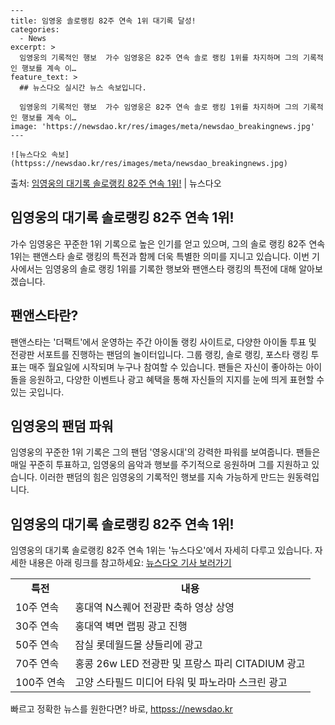     ---
    title: 임영웅 솔로랭킹 82주 연속 1위 대기록 달성!
    categories:
      - News
    excerpt: >
      임영웅의 기록적인 행보  가수 임영웅은 82주 연속 솔로 랭킹 1위를 차지하며 그의 기록적인 행보를 계속 이…
    feature_text: >
      ## 뉴스다오 실시간 뉴스 속보입니다.
    
      임영웅의 기록적인 행보  가수 임영웅은 82주 연속 솔로 랭킹 1위를 차지하며 그의 기록적인 행보를 계속 이…
    image: 'https://newsdao.kr/res/images/meta/newsdao_breakingnews.jpg'
    ---
    
    ![뉴스다오 속보](httpss://newsdao.kr/res/images/meta/newsdao_breakingnews.jpg)

<p>출처: <a href="httpss://newsdao.kr/4615" rel="dofollow">임영웅의 대기록 솔로랭킹 82주 연속 1위!</a> | 뉴스다오</p>

<h2 data-ke-size="size26"><b>임영웅의 대기록 솔로랭킹 82주 연속 1위!</b></h2>
<p data-ke-size="size16">가수 임영웅은 꾸준한 1위 기록으로 높은 인기를 얻고 있으며, 그의 솔로 랭킹 82주 연속 1위는 팬앤스타 솔로 랭킹의 특전과 함께 더욱 특별한 의미를 지니고 있습니다. 이번 기사에서는 임영웅의 솔로 랭킹 1위를 기록한 행보와 팬앤스타 랭킹의 특전에 대해 알아보겠습니다.</p>

<h2 data-ke-size="size26"><b>팬앤스타란?</b></h2>
<p data-ke-size="size16">팬앤스타는 '더팩트'에서 운영하는 주간 아이돌 랭킹 사이트로, 다양한 아이돌 투표 및 전광판 서포트를 진행하는 팬덤의 놀이터입니다. 그룹 랭킹, 솔로 랭킹, 포스타 랭킹 투표는 매주 월요일에 시작되며 누구나 참여할 수 있습니다. 팬들은 자신이 좋아하는 아이돌을 응원하고, 다양한 이벤트나 광고 혜택을 통해 자신들의 지지를 눈에 띄게 표현할 수 있는 곳입니다.</p>

<h2 data-ke-size="size26"><b>임영웅의 팬덤 파워</b></h2>
<p data-ke-size="size16">임영웅의 꾸준한 1위 기록은 그의 팬덤 '영웅시대'의 강력한 파워를 보여줍니다. 팬들은 매일 꾸준히 투표하고, 임영웅의 음악과 행보를 주기적으로 응원하며 그를 지원하고 있습니다. 이러한 팬덤의 힘은 임영웅의 기록적인 행보를 지속 가능하게 만드는 원동력입니다.</p>

<h2 data-ke-size="size26"><b>임영웅의 대기록 솔로랭킹 82주 연속 1위!</b></h2>
<p data-ke-size="size16">임영웅의 대기록 솔로랭킹 82주 연속 1위는 '뉴스다오'에서 자세히 다루고 있습니다. 자세한 내용은 아래 링크를 참고하세요: <a href="httpss://newsdao.kr/4615">뉴스다오 기사 보러가기</a></p>

<table>
  <tr>
    <td style="text-align: center; height: 17px;"><b>특전</b></td>
    <td style="text-align: center; height: 17px;"><b>내용</b></td>
  </tr>
  <tr>
    <td style="text-align: left;">10주 연속</td>
    <td style="text-align: left;">홍대역 N스퀘어 전광판 축하 영상 상영</td>
  </tr>
  <tr>
    <td style="text-align: left;">30주 연속</td>
    <td style="text-align: left;">홍대역 벽면 랩핑 광고 진행</td>
  </tr>
  <tr>
    <td style="text-align: left;">50주 연속</td>
    <td style="text-align: left;">잠실 롯데월드몰 샹들리에 광고</td>
  </tr>
  <tr>
    <td style="text-align: left;">70주 연속</td>
    <td style="text-align: left;">홍콩 26w LED 전광판 및 프랑스 파리 CITADIUM 광고</td>
  </tr>
  <tr>
    <td style="text-align: left;">100주 연속</td>
    <td style="text-align: left;">고양 스타필드 미디어 타워 및 파노라마 스크린 광고</td>
  </tr>
</table>
 

빠르고 정확한 뉴스를 원한다면? 바로, <a href="httpss://newsdao.kr" rel="dofollow">httpss://newsdao.kr</a>


    